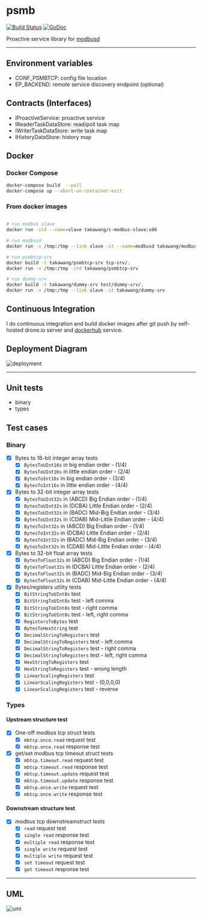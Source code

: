 # psmb

[![Build Status](http://drone.cmwang.net/api/badges/taka-wang/psmb/status.svg)](http://drone.cmwang.net/taka-wang/psmb)
[![GoDoc](https://godoc.org/github.com/taka-wang/psmb?status.svg)](http://godoc.org/github.com/taka-wang/psmb)

Proactive service library for [modbusd](https://github.com/taka-wang/modbusd)

---

## Environment variables

- CONF_PSMBTCP: config file location
- EP_BACKEND: remote service discovery endpoint (optional)

## Contracts (Interfaces)

- IProactiveService: proactive service
- IReaderTaskDataStore:  read/poll task map
- IWriterTaskDataStore: write task map
- IHistoryDataStore: history map

## Docker

### Docker Compose

```bash
docker-compose build  --pull
docker-compose up --abort-on-container-exit
```

### From docker images

```bash

# run modbus slave
docker run -itd --name=slave takawang/c-modbus-slave:x86

# run modbusd
docker run -v /tmp:/tmp --link slave -it --name=modbusd takawang/modbusd:x86

# run psmbtcp-srv
docker build -t takawang/psmbtcp-srv tcp-srv/.
docker run -v /tmp:/tmp -itd takawang/psmbtcp-srv

# run dummy-srv
docker build -t takawang/dummy-srv test/dummy-srv/.
docker run -v /tmp:/tmp --link slave -it takawang/dummy-srv
```

## Continuous Integration

I do continuous integration and build docker images after git push by self-hosted drone.io server and [dockerhub]((https://hub.docker.com/r/takawang/c-modbus-slave/)) service.

## Deployment Diagram

![deployment](http://plantuml.com/plantuml/svg/5Sh13O0W3030LNG0wTzj2ZH0f8MKDiRjrVVTtYHrp-JQjsesrmcWU8VIh7hqHPg668c5D1WCBpnkb0BJkGFZCbB8DFju-4im5yVmsmi0)

---

## Unit tests

- binary
- types

## Test cases

### Binary

- [x] Bytes to 16-bit integer array tests
    - [x] `BytesToUInt16s` in big endian order - (1/4)
    - [x] `BytesToUInt16s` in little endian order - (2/4)
    - [x] `BytesToInt16s` in big endian order - (3/4)
    - [x] `BytesToInt16s` in little endian order - (4/4)
- [x] Bytes to 32-bit integer array tests
    - [x] `BytesToUInt32s` in (ABCD) Big Endian order - (1/4)
    - [x] `BytesToUInt32s` in (DCBA) Little Endian order - (2/4)
    - [x] `BytesToUInt32s` in (BADC) Mid-Big Endian order - (3/4)
    - [x] `BytesToUInt32s` in (CDAB) Mid-Little Endian order - (4/4)
    - [x] `BytesToInt32s` in (ABCD) Big Endian order - (1/4)
    - [x] `BytesToInt32s` in (DCBA) Little Endian order - (2/4)
    - [x] `BytesToInt32s` in (BADC) Mid-Big Endian order - (3/4)
    - [x] `BytesToInt32s` in (CDAB) Mid-Little Endian order - (4/4)
- [x] Bytes to 32-bit float array tests
    - [x] `BytesToFloat32s` in (ABCD) Big Endian order - (1/4)
    - [x] `BytesToFloat32s` in (DCBA) Little Endian order - (2/4)
    - [x] `BytesToFloat32s` in (BADC) Mid-Big Endian order - (3/4)
    - [x] `BytesToFloat32s` in (CDAB) Mid-Little Endian order - (4/4)
- [x] Bytes/registers utility tests
    - [x] `BitStringToUInt8s` test
    - [x] `BitStringToUInt8s` test - left comma
    - [x] `BitStringToUInt8s` test - right comma
    - [x] `BitStringToUInt8s` test - left, right comma
    - [x] `RegistersToBytes` test
    - [x] `BytesToHexString` test
    - [x] `DecimalStringToRegisters` test
    - [x] `DecimalStringToRegisters` test - left comma
    - [x] `DecimalStringToRegisters` test - right comma
    - [x] `DecimalStringToRegisters` test - left, right comma
    - [x] `HexStringToRegisters` test
    - [x] `HexStringToRegisters` test - wrong length
    - [x] `LinearScalingRegisters` test
    - [x] `LinearScalingRegisters` test - (0,0,0,0)
    - [x] `LinearScalingRegisters` test - reverse

### Types

#### Upstream structure test

- [x] One-off modbus tcp struct tests
    - [x] `mbtcp.once.read` request test
    - [x] `mbtcp.once.read` response test
- [x] get/set modbus tcp timeout struct tests
    - [x] `mbtcp.timeout.read` request test
    - [x] `mbtcp.timeout.read` response test
    - [x] `mbtcp.timeout.update` request test
    - [x] `mbtcp.timeout.update` response test
    - [x] `mbtcp.once.write` request test
    - [x] `mbtcp.once.write` response test

#### Downstream structure test

- [x] modbus tcp downstreamstruct tests
    - [x] `read` request test
    - [x] `single read` response test
    - [x] `multiple read` response test
    - [x] `single write` request test
    - [x] `multiple write` request test
    - [x] `set timeout` request test
    - [x] `get timeout` response test

---

## UML

![uml](http://plantuml.com/plantuml/svg/5SZR3O0W3030LNG0wR_RbDe04Ghf8wnllCyxcr2FXqFxKTsNtG2AEvNcDN8OAqrn5ayq1pY-U6sK0Yj6Xu7ch40TpM3PoEdl3m00.svg)
